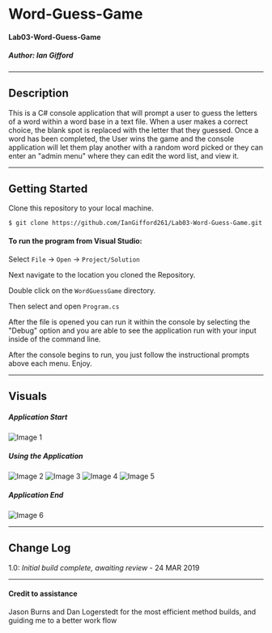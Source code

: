 # Word-Guess-Game
#### Lab03-Word-Guess-Game
##### *Author: Ian Gifford*

------------------------------

## Description

This is a C# console application that will prompt a user to guess the letters of a word within a word base in a text file. When a user makes a correct choice, the blank spot is replaced with the letter that they guessed. Once a word has been completed, the User wins the game and the console application will let them play another with a random word picked or they can enter an "admin menu" where they can edit the word list, and view it. 

------------------------------

## Getting Started
Clone this repository to your local machine.
```
$ git clone https://github.com/IanGifford261/Lab03-Word-Guess-Game.git
```
#### To run the program from Visual Studio:
Select ```File``` -> ```Open``` -> ```Project/Solution```

Next navigate to the location you cloned the Repository.

Double click on the ```WordGuessGame``` directory.

Then select and open ```Program.cs```

After the file is opened you can run it within the console by selecting the "Debug" option and you are able to see the application run with your input inside of the command line.

After the console begins to run, you just follow the instructional prompts above each menu.
Enjoy.

------------------------------

## Visuals

##### Application Start
![Image 1]()
##### Using the Application
![Image 2]()
![Image 3]()
![Image 4]()
![Image 5]()
##### Application End
![Image 6]()

------------------------------

## Change Log
1.0: *Initial build complete, awaiting review* - 24 MAR 2019



------------------------------
#### Credit to assistance ####
Jason Burns and Dan Logerstedt for the most efficient method builds, and guiding me to a better work flow
